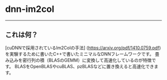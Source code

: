 # dnn-im2col

--- 

## これは何？

[cuDNNで採用されているIm2Colの手法] (https://arxiv.org/pdf/1410.0759.pdf) を実験するために書いたC++で書いたミニマルなDNNフレームワークです。
畳み込みを密行列の積（BLASのGEMM）に変換して高速化しているのが特徴です。
BLASをOpenBLASやcuBLAS、pzBLASなどに置き換えると高速化できます。
